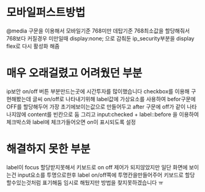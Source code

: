 모바일퍼스트방법
=============================================
@media 구문을 이용해서 모바일기준 768미만 데탑기준 768최소값을 할당해줘서 768보다 커질경우 미만일때 display:none; 으로 감춰둔 ip_security부분을 display flex로 다시 활성화 해줌

매우 오래걸렸고 어려웠던 부분
=============================================
ip보안 on/off 버튼 부분만드는곳에 시간투자를 많이했습니다 checkbox를 이용해 구현해봤는데 글씨 on/off로 나타내기위해 label값에 가상요소를 사용하여 befor구문에 OFF를 할당해두어 가장 초기에보이는값으로 만들어두고 after 구문에  off가 같이 나타나지않에 content를 빈칸으로 둠 그리고 input:checked + label::before 을 이용하여 체크박스와 label에 체크가들어오면 on이 표시되도록 설정


해결하지 못한 부분
=============================================
label이 focus 할당받지못해서 키보드로 on off 제어가 되지않았지만 일단 화면에 보이는건 input요소를 투명으로한후 label on/off쪽에 투명칸을만들어주어 키보드로 할당할수있는것처럼 표기해둠  임시로 해뒀지만 방법을 찾지못하겠습니다 ㅠ
